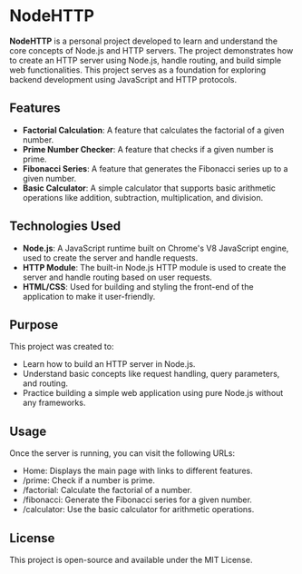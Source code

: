 # NodeHTTP

**NodeHTTP** is a personal project developed to learn and understand the core concepts of Node.js and HTTP servers. The project demonstrates how to create an HTTP server using Node.js, handle routing, and build simple web functionalities. This project serves as a foundation for exploring backend development using JavaScript and HTTP protocols.

## Features

- **Factorial Calculation**: A feature that calculates the factorial of a given number.
- **Prime Number Checker**: A feature that checks if a given number is prime.
- **Fibonacci Series**: A feature that generates the Fibonacci series up to a given number.
- **Basic Calculator**: A simple calculator that supports basic arithmetic operations like addition, subtraction, multiplication, and division.

## Technologies Used

- **Node.js**: A JavaScript runtime built on Chrome's V8 JavaScript engine, used to create the server and handle requests.
- **HTTP Module**: The built-in Node.js HTTP module is used to create the server and handle routing based on user requests.
- **HTML/CSS**: Used for building and styling the front-end of the application to make it user-friendly.

## Purpose

This project was created to:
- Learn how to build an HTTP server in Node.js.
- Understand basic concepts like request handling, query parameters, and routing.
- Practice building a simple web application using pure Node.js without any frameworks.

## Usage

Once the server is running, you can visit the following URLs:
- Home: Displays the main page with links to different features.
- /prime: Check if a number is prime.
- /factorial: Calculate the factorial of a number.
- /fibonacci: Generate the Fibonacci series for a given number.
- /calculator: Use the basic calculator for arithmetic operations.

## License
This project is open-source and available under the MIT License.

